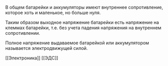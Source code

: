 В общем батарейки и аккумуляторы имеют внутреннее сопротивление, которое хоть и маленькое, но больше нуля.

Таким образом выходное напряжение батарейки есть напряжение на клеммах батарейки, т.е. без учета падения напряжения на внутреннем сопротивлении.

Полное напряжение выдаваемое батарейкой или аккумулятором называется электродвижущей силой.

[[Электроника]] [[ЭДС]]